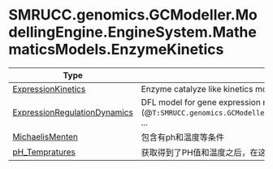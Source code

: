 ﻿
# SMRUCC.genomics.GCModeller.ModellingEngine.EngineSystem.MathematicsModels.EnzymeKinetics

|Type|Summary|
|----|-------|
|[ExpressionKinetics](./ExpressionKinetics.md)|Enzyme catalyze like kinetics model for the gene expression events|
|[ExpressionRegulationDynamics](./ExpressionRegulationDynamics.md)|DFL model for gene expression regulations (@``T:SMRUCC.genomics.GCModeller.ModellingEngine.EngineSystem.ObjectModels.Module.CentralDogmaInstance.Transcription``,  ...|
|[MichaelisMenten](./MichaelisMenten.md)|包含有ph和温度等条件|
|[pH_Tempratures](./pH_Tempratures.md)|获取得到了PH值和温度之后，在这里计算出酶活性的变化|

